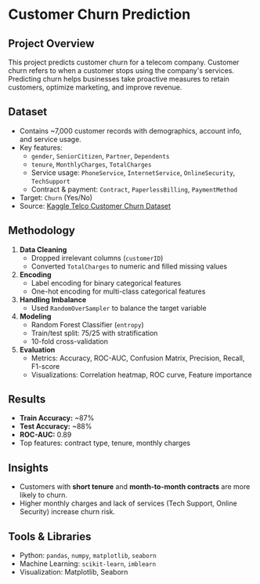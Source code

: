 # Customer Churn Prediction

## Project Overview
This project predicts customer churn for a telecom company. Customer churn refers to when a customer stops using the company's services. Predicting churn helps businesses take proactive measures to retain customers, optimize marketing, and improve revenue.

## Dataset
- Contains ~7,000 customer records with demographics, account info, and service usage.
- Key features:
  - `gender`, `SeniorCitizen`, `Partner`, `Dependents`
  - `tenure`, `MonthlyCharges`, `TotalCharges`
  - Service usage: `PhoneService`, `InternetService`, `OnlineSecurity`, `TechSupport`
  - Contract & payment: `Contract`, `PaperlessBilling`, `PaymentMethod`
- Target: `Churn` (Yes/No)
- Source: [Kaggle Telco Customer Churn Dataset](https://www.kaggle.com/datasets/blastchar/telco-customer-churn)

## Methodology
1. **Data Cleaning**
   - Dropped irrelevant columns (`customerID`)
   - Converted `TotalCharges` to numeric and filled missing values
2. **Encoding**
   - Label encoding for binary categorical features
   - One-hot encoding for multi-class categorical features
3. **Handling Imbalance**
   - Used `RandomOverSampler` to balance the target variable
4. **Modeling**
   - Random Forest Classifier (`entropy`)
   - Train/test split: 75/25 with stratification
   - 10-fold cross-validation
5. **Evaluation**
   - Metrics: Accuracy, ROC-AUC, Confusion Matrix, Precision, Recall, F1-score
   - Visualizations: Correlation heatmap, ROC curve, Feature importance

## Results
- **Train Accuracy:** ~87%
- **Test Accuracy:** ~88%
- **ROC-AUC:** 0.89
- Top features: contract type, tenure, monthly charges

## Insights
- Customers with **short tenure** and **month-to-month contracts** are more likely to churn.
- Higher monthly charges and lack of services (Tech Support, Online Security) increase churn risk.

## Tools & Libraries
- Python: `pandas`, `numpy`, `matplotlib`, `seaborn`
- Machine Learning: `scikit-learn`, `imblearn`
- Visualization: Matplotlib, Seaborn

